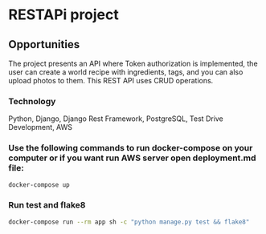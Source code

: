 # RESTAPi project


## Opportunities 

The project presents an API where Token authorization is implemented, the user can create a world recipe with ingredients, tags, and you can also upload photos to them. This REST API uses CRUD operations.

### Technology

Python, Django, Django Rest Framework, PostgreSQL, Test Drive Development, AWS

### Use the following commands to run docker-compose on your computer or if you want run AWS server open deployment.md file:

```sh
docker-compose up
```

### Run test and flake8
```sh
docker-compose run --rm app sh -c "python manage.py test && flake8"
```